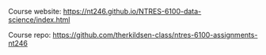 Course website: https://nt246.github.io/NTRES-6100-data-science/index.html

Course repo: https://github.com/therkildsen-class/ntres-6100-assignments-nt246

